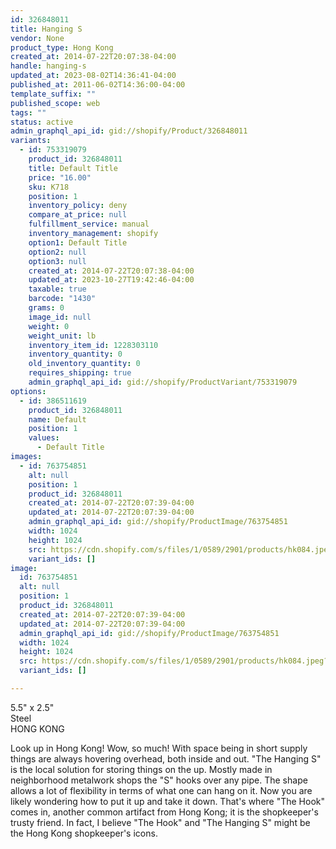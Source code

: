 ```yaml
---
id: 326848011
title: Hanging S
vendor: None
product_type: Hong Kong
created_at: 2014-07-22T20:07:38-04:00
handle: hanging-s
updated_at: 2023-08-02T14:36:41-04:00
published_at: 2011-06-02T14:36:00-04:00
template_suffix: ""
published_scope: web
tags: ""
status: active
admin_graphql_api_id: gid://shopify/Product/326848011
variants:
  - id: 753319079
    product_id: 326848011
    title: Default Title
    price: "16.00"
    sku: K718
    position: 1
    inventory_policy: deny
    compare_at_price: null
    fulfillment_service: manual
    inventory_management: shopify
    option1: Default Title
    option2: null
    option3: null
    created_at: 2014-07-22T20:07:38-04:00
    updated_at: 2023-10-27T19:42:46-04:00
    taxable: true
    barcode: "1430"
    grams: 0
    image_id: null
    weight: 0
    weight_unit: lb
    inventory_item_id: 1228303110
    inventory_quantity: 0
    old_inventory_quantity: 0
    requires_shipping: true
    admin_graphql_api_id: gid://shopify/ProductVariant/753319079
options:
  - id: 386511619
    product_id: 326848011
    name: Default
    position: 1
    values:
      - Default Title
images:
  - id: 763754851
    alt: null
    position: 1
    product_id: 326848011
    created_at: 2014-07-22T20:07:39-04:00
    updated_at: 2014-07-22T20:07:39-04:00
    admin_graphql_api_id: gid://shopify/ProductImage/763754851
    width: 1024
    height: 1024
    src: https://cdn.shopify.com/s/files/1/0589/2901/products/hk084.jpeg?v=1406074059
    variant_ids: []
image:
  id: 763754851
  alt: null
  position: 1
  product_id: 326848011
  created_at: 2014-07-22T20:07:39-04:00
  updated_at: 2014-07-22T20:07:39-04:00
  admin_graphql_api_id: gid://shopify/ProductImage/763754851
  width: 1024
  height: 1024
  src: https://cdn.shopify.com/s/files/1/0589/2901/products/hk084.jpeg?v=1406074059
  variant_ids: []

---
```


5.5" x 2.5"  
Steel  
HONG KONG

Look up in Hong Kong! Wow, so much! With space being in short supply things are always hovering overhead, both inside and out. "The Hanging S" is the local solution for storing things on the up. Mostly made in neighborhood metalwork shops the "S" hooks over any pipe. The shape allows a lot of flexibility in terms of what one can hang on it. Now you are likely wondering how to put it up and take it down. That's where "The Hook" comes in, another common artifact from Hong Kong; it is the shopkeeper's trusty friend. In fact, I believe "The Hook" and "The Hanging S" might be the Hong Kong shopkeeper's icons.